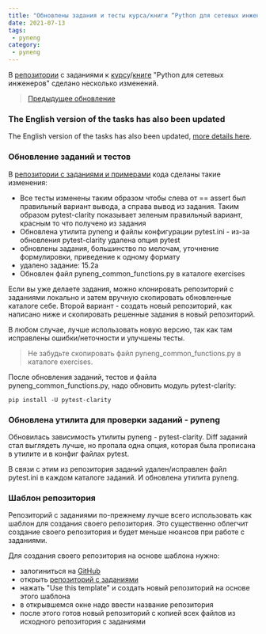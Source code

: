 ```yaml
---
title: "Обновлены задания и тесты курса/книги “Python для сетевых инженеров”"
date: 2021-07-13
tags:
 - pyneng
category:
 - pyneng
---
```


В [репозитории](https://github.com/natenka/pyneng-examples-exercises) с заданиями к [курсу](https://www.youtube.com/playlist?list=PLah0HUih_ZRnJFNdZsWr2pNWgYETauGXo)/[книге](https://pyneng.readthedocs.io/) "Python для сетевых инженеров" сделано несколько изменений.

> [Предыдущее обновление](https://natenka.github.io/pyneng/pyneng-tasks-update-2021/)

### The English version of the tasks has also been updated

The English version of the tasks has also been updated, [more details here](https://github.com/natenka/pyneng-examples-exercises-en/blob/main/CHANGELOG/2021_07_13.md).

### Обновление заданий и тестов

В [репозитории с заданиями и примерами](https://github.com/natenka/pyneng-examples-exercises) кода сделаны такие изменения:

* Все тесты изменены таким образом чтобы слева от == assert был правильный вариант вывода, а справа вывод из задания.
  Таким образом pytest-clarity показывает зеленым правильный вариант, красным то что получено из задания 
* Обновлена утилита pyneng и файлы конфигурации pytest.ini - из-за обновления pytest-clarity удалена опция pytest
* обновлены задания, большинство по мелочам, уточнение формулировки, приведение к одному формату
* удалено задание: 15.2a
* Обновлен файл pyneng_common_functions.py в каталоге exercises

Если вы уже делаете задания, можно клонировать репозиторий с заданиями локально и затем вручную скопировать
обновленные каталоге себе. Второй вариант - создать новый репозиторий, как написано ниже и скопировать решенные задания
в новый репозиторий.

В любом случае, лучше использовать новую версию, так как там исправлены ошибки/неточности и улучшены тесты.

> Не забудьте скопировать файл pyneng_common_functions.py в каталоге exercises.

После обновления заданий, тестов и файла pyneng_common_functions.py, надо обновить модуль pytest-clarity:

```
pip install -U pytest-clarity
```


### Обновлена утилита для проверки заданий - pyneng

Обновилась зависимость утилиты pyneng - pytest-clarity. Diff заданий стал выглядеть лучше, но пропала одна опция,
которая была прописана в утилите и в конфиг файлах pytest.

В связи с этим из репозитория заданий удален/исправлен файл pytest.ini в каждом каталоге заданий.
И обновлена утилита pyneng.


### Шаблон репозитория

Репозиторий с заданиями по-прежнему лучше всего использовать как шаблон для создания
своего репозитория.
Это существенно облегчит создание своего репозитория и будет меньше нюансов при работе с заданиями.

Для создания своего репозитория на основе шаблона нужно:

-  залогиниться на [GitHub](https://github.com/)
-  открыть [репозиторий с заданиями](https://github.com/natenka/pyneng-examples-exercises)
-  нажать "Use this template" и создать новый репозиторий на основе этого шаблона
-  в открывшемся окне надо ввести название репозитория
-  после этого готов новый репозиторий с копией всех файлов из исходного репозитория с заданиями

